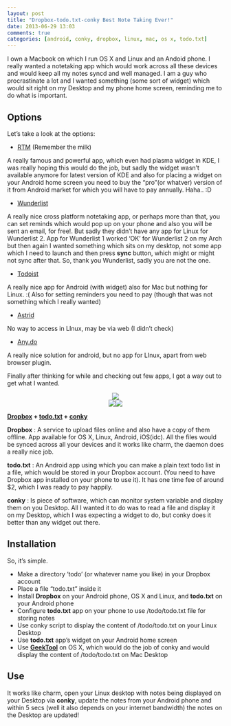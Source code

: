 ```yaml
---
layout: post
title: "Dropbox-todo.txt-conky Best Note Taking Ever!"
date: 2013-06-29 13:03
comments: true
categories: [android, conky, dropbox, linux, mac, os x, todo.txt]
---
```


<p>I own a Macbook on which I run OS X and Linux and an Andoid phone.
I really wanted a notetaking app which would work across all these devices and would keep all my notes syncd and well managed.
I am a guy who procrastinate a lot and I wanted something (some sort of widget) which would sit right on my Desktop and my phone home screen, reminding me to do what is important.</p>

<!--more-->


<h2>Options</h2>

<p>Let&#8217;s take a look at the options:</p>

<ul>
<li><a href="http://www.rememberthemilk.com">RTM</a> (Remember the milk)</li>
</ul>


<p>A really famous and powerful app, which even had plasma widget in KDE, I was really hoping this would do the job, but sadly the widget wasn&#8217;t available anymore for latest version of KDE and also for placing a widget on your Android home screen you need to buy the &#8220;pro&#8221;(or whatver) version of it from Android market for which you will have to pay annually. Haha.. :D</p>

<ul>
<li><a href="http://www.wunderlist.com">Wunderlist</a></li>
</ul>


<p>A really nice cross platform notetaking app, or perhaps more than that, you can set reminds which would pop up on your phone and also you will be sent an email, for free!. But sadly they didn&#8217;t have any app for Linux for Wunderlist 2. App for Wunderlist 1 worked &#8216;OK&#8217; for Wunderlist 2 on my Arch but then again I wanted something which sits on my desktop, not some app which I need to launch and then press <strong>sync</strong> button, which might or might not sync after that.
So, thank you Wunderlist, sadly you are not the one.</p>

<ul>
<li><a href="http://todoist.com/">Todoist</a></li>
</ul>


<p>A really nice app for Android (with widget) also for Mac but nothing for Linux. :( Also for setting reminders you need to pay (though that was not something which I really wanted)</p>

<ul>
<li><a href="http://astrid.com">Astrid</a></li>
</ul>


<p>No way to access in LInux, may be via web (I didn&#8217;t check)</p>

<ul>
<li><a href="http://www.any.do">Any.do</a></li>
</ul>


<p>A really nice solution for android, but no app for LInux, apart from web browser plugin.</p>

<p>Finally after thinking for while and checking out few apps, I got a way out to get what I wanted.</p>

<center>
<img class="noborder" src="/images/posts/conky.png"><br>
<img class ="noborder" src="/images/posts/dropbox_logo.png"><img class="noborder" src="/images/posts/todotxt_logo.png">
</center>


<p><strong><a href="https://www.dropbox.com/">Dropbox</a> + <a href="http://todotxt.com">todo.txt</a> + <a href="http://conky.sourceforge.net">conky</a></strong></p>

<p><strong>Dropbox</strong> : A service to upload files online and also have a copy of them offline. App available for OS X, Linux, Android, iOS(idc). All the files would be synced across all your devices and it works like charm, the daemon does a really nice job.</p>

<p><strong>todo.txt</strong> : An Android app using which you can make a plain text todo list in a file, which would be stored in your Dropbox account. (You need to have Dropbox app installed on your phone to use it). It has one time fee of around $2, which I was ready to pay happily.</p>

<p><strong>conky</strong> : Is piece of software, which can monitor system variable and display them on you Desktop. All I wanted it to do was to read a file and display it on my Desktop, which I was expecting a widget to do, but conky does it better than any widget out there.</p>

<h2>Installation</h2>

<p>So, it&#8217;s simple.</p>

<ul>
<li>Make a directory &#8216;todo&#8217; (or whatever name you like) in your Dropbox account</li>
<li>Place a file &#8220;todo.txt&#8221; inside it</li>
<li>Install <strong>Dropbox</strong> on your Android phone, OS X and Linux, and <strong>todo.txt</strong> on your Android phone</li>
<li>Configure <strong>todo.txt</strong> app on your phone to use /todo/todo.txt file for storing notes</li>
<li>Use conky script to display the content of /todo/todo.txt on your Linux Desktop</li>
<li>Use <strong>todo.txt</strong> app&#8217;s widget on your Android home screen</li>
<li>Use <strong><a href="https://itunes.apple.com/in/app/geektool/id456877552?mt=12">GeekTool</a></strong> on OS X, which would do the job of conky and would display the content of /todo/todo.txt on Mac Desktop</li>
</ul>


<h2>Use</h2>

<p>It works like charm, open your Linux desktop with notes being displayed on your Desktop via <strong>conky</strong>, update the notes from your Android phone and within 5 secs (well it also depends on your internet bandwidth) the notes on the Desktop are updated!</p>
